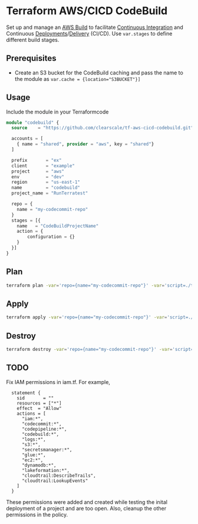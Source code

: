 # Terraform AWS/CICD CodeBuild

Set up and manage an [AWS Build](https://aws.amazon.com/codebuild/) to facilitate  [Continuous Integration](https://en.wikipedia.org/wiki/Continuous_integration) and Continuous [Deployments](https://en.wikipedia.org/wiki/Continuous_deployment)/[Delivery](https://en.wikipedia.org/wiki/Continuous_delivery) (CI/CD). Use `var.stages` to define different build stages.

## Prerequisites

- Create an S3 bucket for the CodeBuild caching and pass the name to the module as `var.cache = {location="S3BUCKET"}]`

## Usage

Include the module in your Terraformcode

```terraform
module "codebuild" {
  source    = "https://github.com/clearscale/tf-aws-cicd-codebuild.git"

  accounts = [
    { name = "shared", provider = "aws", key = "shared"}
  ]

  prefix       = "ex"
  client       = "example"
  project      = "aws"
  env          = "dev"
  region       = "us-east-1"
  name         = "codebuild"
  project_name = "RunTerratest"

  repo = {
    name = "my-codecommit-repo"
  }
  stages = [{
    name   = "CodeBuildProjectName"
    action = {
        configuration = {}
    }
  }]
}
```

## Plan

```bash
terraform plan -var='repo={name="my-codecommit-repo"}' -var='script=./test/build.yml' -var='vpc=null' -var='stages=[{name="CodeBuildProjectName",action={configuration={}}}]' -var='project_name=RunTerratest'
```

## Apply

```bash
terraform apply -var='repo={name="my-codecommit-repo"}' -var='script=./test/build.yml' -var='vpc=null' -var='stages=[{name="CodeBuildProjectName",action={configuration={}}}]' -var='project_name=RunTerratest'
```

## Destroy

```bash
terraform destroy -var='repo={name="my-codecommit-repo"}' -var='script=./test/build.yml' -var='vpc=null' -var='stages=[{name="CodeBuildProjectName",action={configuration={}}}]' -var='project_name=RunTerratest'
```
## TODO

Fix IAM permissions in iam.tf. For example,

```
  statement {
    sid       = ""
    resources = ["*"]
    effect  = "Allow"
    actions = [
      "iam:*",
      "codecommit:*",
      "codepipeline:*",
      "codebuild:*",
      "logs:*",
      "s3:*",
      "secretsmanager:*",
      "glue:*",
      "ec2:*",
      "dynamodb:*",
      "lakeformation:*",
      "cloudtrail:DescribeTrails",
      "cloudtrail:LookupEvents"
    ]
  }
```

These permissions were added and created while testing the inital deployment of a project and are too open. Also, cleanup the other permissions in the policy.